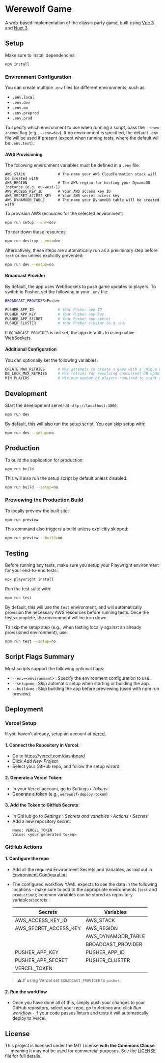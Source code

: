 # Werewolf Game

A web-based implementation of the classic party game, built using [Vue 3](https://vuejs.org/) and [Nuxt 3](https://nuxt.com/).

## Setup

Make sure to install dependencies:

```bash
npm install
```

### Environment Configuration

You can create multiple `.env` files for different environments, such as:

- `.env.local`
- `.env.dev`
- `.env.qa`
- `.env.preprod`
- `.env.prod`

To specify which environment to use when running a script, pass the `--env=<name>` flag (e.g., `--env=dev`). If no environment is specified, the default `.env` file will be used if present (except when running tests, where the default will be `.env.test`).

#### AWS Provisioning

The following environment variables must be defined in a `.env` file:

```properties
AWS_STACK               # The name your AWS CloudFormation stack will be created with
AWS_REGION              # The AWS region for hosting your DynamoDB instance (e.g. eu-west-1)
AWS_ACCESS_KEY_ID       # Your AWS access key ID
AWS_SECRET_ACCESS_KEY   # Your AWS secret access key
AWS_DYNAMODB_TABLE      # The name your DynamoDB table will be created with
```

To provision AWS resources for the selected environment:

```bash
npm run setup --env=dev
```

To tear down these resources:

```bash
npm run destroy --env=dev
```

Alternatively, these steps are automatically run as a preliminary step before `test` or `dev` unless explicitly prevented:

```bash
npm run dev --setup=no
```

#### Broadcast Provider

By default, the app uses WebSockets to push game updates to players. To switch to Pusher, set the following in your `.env` file:

```bash
BROADCAST_PROVIDER=Pusher

PUSHER_APP_ID           # Your Pusher app ID
PUSHER_APP_KEY          # Your Pusher app key
PUSHER_APP_SECRET       # Your Pusher app secret
PUSHER_CLUSTER          # Your Pusher cluster (e.g. eu)
```

If `BROADCAST_PROVIDER` is not set, the app defaults to using native WebSockets.

#### Additional Configuration

You can optionally set the following variables:

```bash
CREATE_MAX_RETRIES      # Max attempts to create a game with a unique code (default is 3)
DB_LOCK_MAX_RETRIES     # Max retries for resolving concurrent DB update conflicts (default is 10)
MIN_PLAYERS             # Minimum number of players required to start a game (default is 6)
```

## Development

Start the development server at `http://localhost:3000`:

```bash
npm run dev
```

By default, this will also run the setup script. You can skip setup with:

```bash
npm run dev --setup=no
```

## Production

To build the application for production:

```bash
npm run build
```

This will also run the setup script by default unless disabled:

```bash
npm run build --setup=no
```

### Previewing the Production Build

To locally preview the built site:

```bash
npm run preview
```

This command also triggers a build unless explicitly skipped:

```bash
npm run preview --build=no
```

## Testing

Before running any tests, make sure you setup your Playwright environment for your end-to-end tests:

```bash
npx playwright install
```

Run the test suite with:

```bash
npm run test
```

By default, this will use the `test` environment, and will automatically provision the necessary AWS resources before running tests. Once the tests complete, the environment will be torn down.

To skip the setup step (e.g., when testing locally against an already provisioned environment), use:

```bash
npm run test --setup=no
```

## Script Flags Summary

Most scripts support the following optional flags:

- `--env=<environment>` : Specify the environment configuration to use.
- `--setup=no` : Skip automatic setup when starting or building the app.
- `--build=no` : Skip building the app before previewing (used with npm run preview).

## Deployment

### Vercel Setup

If you haven't already, setup an account at [Vercel](https://vercel.com/).

#### 1. Connect the Repository in Vercel:

- Go to https://vercel.com/dashboard
- Click _Add New Project_
- Select your GitHub repo, and follow the setup wizard

#### 2. Generate a Vercel Token:

- In your Vercel account, go to _Settings › Tokens_
- Generate a token (e.g., `werewolf-deploy-token`)

#### 3. Add the Token to GitHub Secrets:

- In GitHub go to _Settings › Secrets and variables › Actions › Secrets_
- Add a new repository secret:
    ```
    Name: VERCEL_TOKEN
    Value: <your generated token>
    ```

### GitHub Actions

#### 1. Configure the repo

- Add all the required Environment Secrets and Variables, as laid out in [Environment Configuration](#environment-configuration)
- The configured workflow YAML expects to see the data in the following locations - make sure to add to the appropriate environments (`test` and `production`); common variables can be stored as repository variables/secrets:

    | Secrets               | Variables          |
    | --------------------- | ------------------ |
    | AWS_ACCESS_KEY_ID     | AWS_STACK          |
    | AWS_SECRET_ACCESS_KEY | AWS_REGION         |
    |                       | AWS_DYNAMODB_TABLE |
    |                       | BROADCAST_PROVIDER |
    | PUSHER_APP_KEY        | PUSHER_APP_ID      |
    | PUSHER_APP_SECRET     | PUSHER_CLUSTER     |
    | VERCEL_TOKEN          |                    |

> ⚠️ If using Vercel set `BROADCAST_PROVIDER` to `pusher`.

#### 2. Run the workflow

- Once you have done all of this, simply push your changes to your GitHub repository, select your repo, go to _Actions_ and click _Run workflow_ - if your code passes linters and tests it will automatically deploy to Vercel.

## License

This project is licensed under the MIT License **with the Commons Clause** — meaning it may not be used for commercial purposes. See the [LICENSE](./LICENSE) file for full details.
